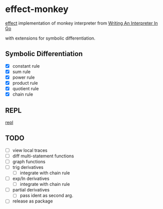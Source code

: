 # effect-monkey

[effect](https://effect.website) implementation of monkey interpreter from [Writing An Interpreter In Go](https://interpreterbook.com)

with extensions for symbolic differentiation.

## Symbolic Differentiation 

- [x] constant rule
- [x] sum rule
- [x] power rule
- [x] product rule
- [x] quotient rule
- [x] chain rule

## REPL 

[repl](https://monkey.andres.duarterengifo.com)


## TODO 

- [ ] view local traces 
- [ ] diff multi-statement functions 
- [ ] graph functions 
- [ ] trig derivatives
  - [ ] integrate with chain rule
- [ ] exp/ln derivatives 
  - [ ] integrate with chain rule
- [ ] partial derivatives 
    -  [ ] pass ident as second arg. 
- [ ] release as package